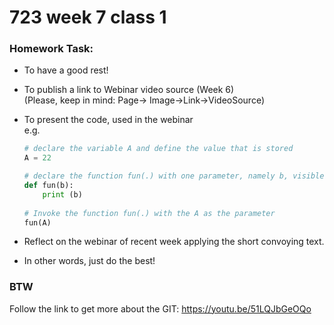 # 723 week 7 class 1

### Homework Task:
* To have a good rest!
* To publish a link to Webinar video source (Week 6) </br>
  (Please, keep in mind: Page-> Image->Link->VideoSource)
  
* To present the code, used in the webinar</br>
e.g.
  ```python
  # declare the variable A and define the value that is stored
  A = 22
  
  # declare the function fun(.) with one parameter, namely b, visible ONLY inside the function body
  def fun(b):
      print (b)
      
  # Invoke the function fun(.) with the A as the parameter   
  fun(A)    
  ```
* Reflect on the webinar of recent week applying the short convoying text.
* In other words, just do the best! 


### BTW

Follow the link to get more about the GIT:
https://youtu.be/51LQJbGeOQo
